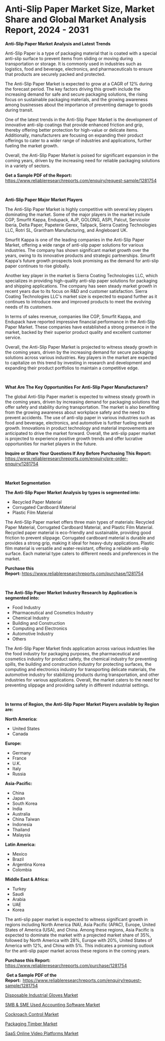 <p><h1>Anti-Slip Paper Market Size, Market Share and Global Market Analysis Report, 2024 - 2031</h1></p><p><strong>Anti-Slip Paper Market Analysis and Latest Trends</strong></p>
<p><p>Anti-Slip Paper is a type of packaging material that is coated with a special anti-slip surface to prevent items from sliding or moving during transportation or storage. It is commonly used in industries such as logistics, food and beverage, electronics, and pharmaceuticals to ensure that products are securely packed and protected.</p><p>The Anti-Slip Paper Market is expected to grow at a CAGR of 12% during the forecast period. The key factors driving this growth include the increasing demand for safe and secure packaging solutions, the rising focus on sustainable packaging materials, and the growing awareness among businesses about the importance of preventing damage to goods during transit.</p><p>One of the latest trends in the Anti-Slip Paper Market is the development of innovative anti-slip coatings that provide enhanced friction and grip, thereby offering better protection for high-value or delicate items. Additionally, manufacturers are focusing on expanding their product offerings to cater to a wider range of industries and applications, further fueling the market growth.</p><p>Overall, the Anti-Slip Paper Market is poised for significant expansion in the coming years, driven by the increasing need for reliable packaging solutions in a variety of sectors.</p></p>
<p><strong>Get a Sample PDF of the Report:&nbsp;</strong> <a href="https://www.reliableresearchreports.com/enquiry/request-sample/1281754">https://www.reliableresearchreports.com/enquiry/request-sample/1281754</a></p>
<p>&nbsp;</p>
<p><strong>Anti-Slip Paper Major Market Players</strong></p>
<p><p>The Anti-Slip Paper Market is highly competitive with several key players dominating the market. Some of the major players in the market include CGP, Smurfit Kappa, Endupack, AJP, GOLONG, ASPI, Palcut, Servicolor Iberia, Delta Paper, Papeterie Gerex, Tallpack, Sierra Coating Technologies LLC, Rotri SL, Grantham Manufacturing, and Angleboard UK.</p><p>Smurfit Kappa is one of the leading companies in the Anti-Slip Paper Market, offering a wide range of anti-slip paper solutions for various industries. The company has shown significant market growth over the years, owing to its innovative products and strategic partnerships. Smurfit Kappa's future growth prospects look promising as the demand for anti-slip paper continues to rise globally.</p><p>Another key player in the market is Sierra Coating Technologies LLC, which specializes in providing high-quality anti-slip paper solutions for packaging and shipping applications. The company has seen steady market growth in recent years due to its focus on R&D and customer satisfaction. Sierra Coating Technologies LLC's market size is expected to expand further as it continues to introduce new and improved products to meet the evolving needs of its customers.</p><p>In terms of sales revenue, companies like CGP, Smurfit Kappa, and Endupack have reported impressive financial performance in the Anti-Slip Paper Market. These companies have established a strong presence in the market, backed by their superior product quality and excellent customer service.</p><p>Overall, the Anti-Slip Paper Market is projected to witness steady growth in the coming years, driven by the increasing demand for secure packaging solutions across various industries. Key players in the market are expected to capitalize on this trend by investing in research and development and expanding their product portfolios to maintain a competitive edge.</p></p>
<p>&nbsp;</p>
<p><strong>What Are The Key Opportunities For Anti-Slip Paper Manufacturers?</strong></p>
<p><p>The global Anti-Slip Paper market is expected to witness steady growth in the coming years, driven by increasing demand for packaging solutions that offer safety and stability during transportation. The market is also benefiting from the growing awareness about workplace safety and the need to prevent accidents. The use of anti-slip paper in various industries such as food and beverage, electronics, and automotive is further fueling market growth. Innovations in product technology and material improvements are anticipated to drive the market forward. Overall, the anti-slip paper market is projected to experience positive growth trends and offer lucrative opportunities for market players in the future.</p></p>
<p><strong>Inquire or Share Your Questions If Any Before Purchasing This Report:</strong> <a href="https://www.reliableresearchreports.com/enquiry/pre-order-enquiry/1281754">https://www.reliableresearchreports.com/enquiry/pre-order-enquiry/1281754</a></p>
<p>&nbsp;</p>
<p><strong>Market Segmentation</strong></p>
<p><strong>The Anti-Slip Paper Market Analysis by types is segmented into:</strong></p>
<p><ul><li>Recycled Paper Material</li><li>Corrugated Cardboard Material</li><li>Plastic Film Material</li></ul></p>
<p><p>The Anti-Slip Paper market offers three main types of materials: Recycled Paper Material, Corrugated Cardboard Material, and Plastic Film Material. Recycled paper material is eco-friendly and sustainable, providing good friction to prevent slippage. Corrugated cardboard material is durable and provides a strong grip, making it ideal for heavy-duty applications. Plastic film material is versatile and water-resistant, offering a reliable anti-slip surface. Each material type caters to different needs and preferences in the market.</p></p>
<p><strong>Purchase this Report:&nbsp;</strong><a href="https://www.reliableresearchreports.com/purchase/1281754">https://www.reliableresearchreports.com/purchase/1281754</a></p>
<p>&nbsp;</p>
<p><strong>The Anti-Slip Paper Market Industry Research by Application is segmented into:</strong></p>
<p><ul><li>Food Industry</li><li>Pharmaceutical and Cosmetics Industry</li><li>Chemical Industry</li><li>Building and Construction</li><li>Computing and Electronics</li><li>Automotive Industry</li><li>Others</li></ul></p>
<p><p>The Anti-Slip Paper Market finds application across various industries like the food industry for packaging purposes, the pharmaceutical and cosmetics industry for product safety, the chemical industry for preventing spills, the building and construction industry for protecting surfaces, the computing and electronics industry for transporting delicate materials, the automotive industry for stabilizing products during transportation, and other industries for various applications. Overall, the market caters to the need for preventing slippage and providing safety in different industrial settings.</p></p>
<p>&nbsp;</p>
<p><strong>In terms of Region, the Anti-Slip Paper Market Players available by Region are:</strong></p>
<p>
    <p> <strong> North America: </strong>
        <ul>
            <li>United States</li>
            <li>Canada</li>
        </ul>
        </p> 
    <p> <strong> Europe: </strong>
        <ul>
            <li>Germany</li>
            <li>France</li>
            <li>U.K.</li>
            <li>Italy</li>
            <li>Russia</li>
        </ul>
        </p> 
    <p> <strong> Asia-Pacific: </strong>
        <ul>
            <li>China</li>
            <li>Japan</li>
            <li>South Korea</li>
            <li>India</li>
            <li>Australia</li>
            <li>China Taiwan</li>
            <li>Indonesia</li>
            <li>Thailand</li>
            <li>Malaysia</li>
        </ul>
        </p> 
    <p> <strong> Latin America: </strong>
        <ul>
            <li>Mexico</li>
            <li>Brazil</li>
            <li>Argentina Korea</li>
            <li>Colombia</li>
        </ul>
        </p> 
    <p> <strong> Middle East & Africa: </strong>
        <ul>
            <li>Turkey</li>
            <li>Saudi</li>
            <li>Arabia</li>
            <li>UAE</li>
            <li>Korea</li>
        </ul>
    </p>
    </p>
<p><p>The anti-slip paper market is expected to witness significant growth in regions including North America (NA), Asia Pacific (APAC), Europe, United States of America (USA), and China. Among these regions, Asia Pacific is expected to dominate the market with a projected market share of 35%, followed by North America with 28%, Europe with 20%, United States of America with 12%, and China with 5%. This indicates a promising outlook for the anti-slip paper market across these regions in the coming years.</p></p>
<p><strong>Purchase this Report: </strong><a href="https://www.reliableresearchreports.com/purchase/1281754">https://www.reliableresearchreports.com/purchase/1281754</a></p>
<p>&nbsp;<strong>Get a Sample PDF of the Report:&nbsp;&nbsp;</strong><a href="https://www.reliableresearchreports.com/enquiry/request-sample/1281754">https://www.reliableresearchreports.com/enquiry/request-sample/1281754</a></p>
<p><strong></strong></p>
<p><p><a href="https://medium.com/@judyhunter52/disposable-industrial-gloves-market-research-report-its-history-and-forecast-2024-to-2031-ecdca4c3d8d4">Disposable Industrial Gloves Market</a></p><p><a href="https://github.com/gamblestampleyjenny50m5sl6/Market-Research-Report-List-1/blob/main/smb-sme-used-accounting-software-market.md">SMB & SME Used Accounting Software Market</a></p><p><a href="https://medium.com/@judyhunter52/cockroach-control-market-comprehensive-assessment-by-type-application-and-geography-97b3a5f7a1dd">Cockroach Control Market</a></p><p><a href="https://medium.com/@besaosmani1903/packaging-timber-market-trends-and-market-analysis-forecasted-for-period-2024-2031-929255cc20f4">Packaging Timber Market</a></p><p><a href="https://github.com/wwwkeltoum/Market-Research-Report-List-1/blob/main/saas-online-video-platforms-market.md">SaaS Online Video Platforms Market</a></p></p>